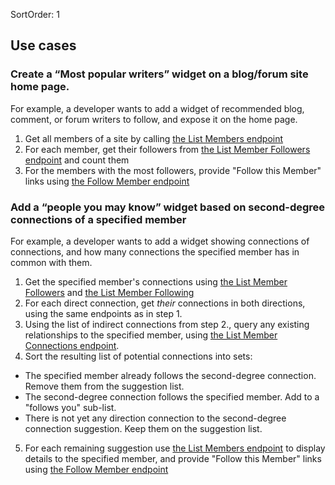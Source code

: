 SortOrder: 1
## Use cases

### Create a “Most popular writers” widget on a blog/forum site home page.
 For example, a developer wants to add a widget of recommended blog, comment, or forum writers to follow, and expose it on the home page.
 
 
 1. Get all members of a site by calling [the List Members endpoint](https://dev.wix.com/api/rest/members/members/list-members)
 2. For each member, get their followers from [the List Member Followers endpoint](https://bo.wix.com/wix-docs/rest/drafts/member-followers/list-member-followers) and count them
 3. For the members with the most followers, provide "Follow this Member" links using [the Follow Member endpoint](https://bo.wix.com/wix-docs/rest/drafts/member-followers/follow-member)

 
### Add a “people you may know” widget based on second-degree connections of a specified member
 
 For example, a developer wants to add a widget showing connections of connections, and how many connections the specified member has in common with them.
 
 1. Get the specified member's connections using [the List Member Followers](https://bo.wix.com/wix-docs/rest/drafts/member-followers/list-member-followers) and [the List Member Following](https://bo.wix.com/wix-docs/rest/drafts/member-followers/list-member-following)
 2. For each direct connection, get _their_ connections in both directions, using the same endpoints as in step 1.
 3. Using the list of indirect connections from step 2., query any existing relationships to the specified member, using [the List Member Connections endpoint](https://bo.wix.com/wix-docs/rest/drafts/member-followers/list-member-connections).
 4. Sort the resulting list of potential connections into sets:
  - The specified member already follows the second-degree connection. Remove them from the suggestion list.
  - The second-degree connection follows the specified member. Add to a "follows you" sub-list.
  - There is not yet any direction connection to the second-degree connection suggestion. Keep them on the suggestion list.
 5. For each remaining suggestion use [the List Members endpoint](https://dev.wix.com/api/rest/members/members/list-members) to display details to the specified member, and provide "Follow this Member" links using [the Follow Member endpoint](https://bo.wix.com/wix-docs/rest/drafts/member-followers/follow-member)
 
